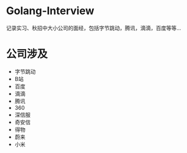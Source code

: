 # Golang-Interview
记录实习、秋招中大小公司的面经，包括字节跳动，腾讯，滴滴，百度等等...

# 公司涉及
- 字节跳动
- B站
- 百度
- 滴滴
- 腾讯
- 360
- 深信服
- 奇安信
- 得物
- 蔚来
- 小米